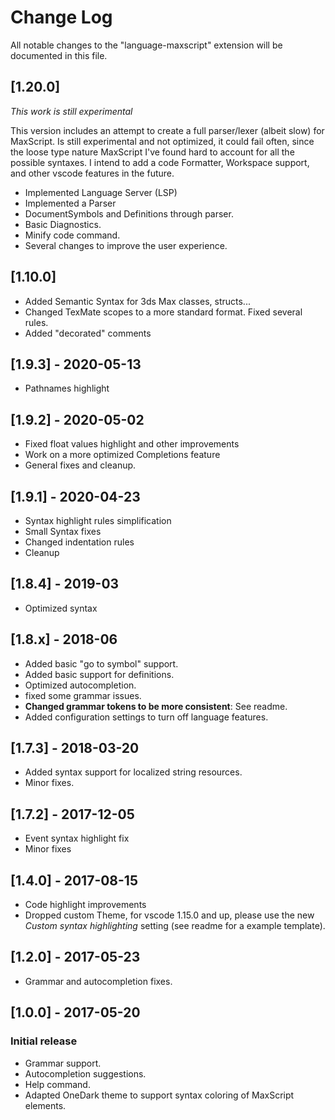 # Change Log

All notable changes to the "language-maxscript" extension will be documented in this file.

## [1.20.0]

*This work is still experimental*

This version includes an attempt to create a full parser/lexer (albeit slow) for MaxScript. Is still experimental and not optimized, it could fail often, since the loose type nature MaxScript I've found hard to account for all the possible syntaxes.
I intend to add a code Formatter, Workspace support, and other vscode features in the future.

- Implemented Language Server (LSP)
- Implemented a Parser
- DocumentSymbols and Definitions through parser.
- Basic Diagnostics.
- Minify code command.
- Several changes to improve the user experience.

## [1.10.0]

- Added Semantic Syntax for 3ds Max classes, structs...
- Changed TexMate scopes to a more standard format. Fixed several rules.
- Added "decorated" comments

## [1.9.3] - 2020-05-13

- Pathnames highlight

## [1.9.2] - 2020-05-02

- Fixed float values highlight and other improvements
- Work on a more optimized Completions feature
- General fixes and cleanup.

## [1.9.1] - 2020-04-23

- Syntax highlight rules simplification
- Small Syntax fixes
- Changed indentation rules
- Cleanup

## [1.8.4] - 2019-03

- Optimized syntax

## [1.8.x] - 2018-06

- Added basic "go to symbol" support.
- Added basic support for definitions.
- Optimized autocompletion.
- fixed some grammar issues.
- **Changed grammar tokens to be more consistent**: See readme.
- Added configuration settings to turn off language features.

## [1.7.3] - 2018-03-20

- Added syntax support for localized string resources.
- Minor fixes.

## [1.7.2] - 2017-12-05

- Event syntax highlight fix
- Minor fixes

## [1.4.0] - 2017-08-15

- Code highlight improvements
- Dropped custom Theme, for vscode 1.15.0 and up, please use the new *Custom syntax highlighting* setting (see readme for a example template).

## [1.2.0] - 2017-05-23

- Grammar and autocompletion fixes.

## [1.0.0] - 2017-05-20

### Initial release

- Grammar support.
- Autocompletion suggestions.
- Help command.
- Adapted OneDark theme to support syntax coloring of MaxScript elements.
